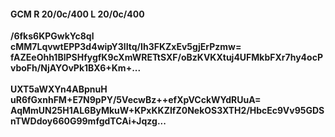 #### GCM R 20/0c/400 L 20/0c/400
**/6fks6KPGwkYc8ql**<br/>**cMM7LqvwtEPP3d4wipY3lItq/Ih3FKZxEv5gjErPzmw=**<br/>**fAZEeOhh1BlPSHfygfK9cXmWRETtSXF/oBzKVKXtuj4UFMkbFXr7hy4ocPvboFh/NjAYOvPk1BX6+Km+...**<br/><br/>
**UXT5aWXYn4ABpnuH**<br/>**uR6fGxnhFM+E7N9pPY/5VecwBz++efXpVCckWYdRUuA=**<br/>**AqMmUN25H1AL6ByMkuW+KPxKKZIfZ0NekOS3XTH2/HbcEc9Vv95GDSnTWDdoy660G99mfgdTCAi+Jqzg...**